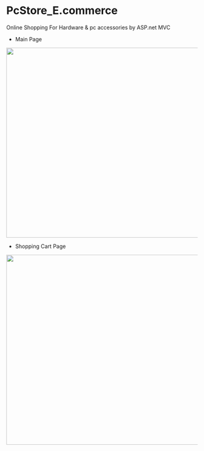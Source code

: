 # PcStore_E.commerce
Online Shopping For Hardware &amp; pc accessories by ASP.net MVC
* Main Page
<img src="https://user-images.githubusercontent.com/16438786/45266939-52e06600-b463-11e8-8001-842947b723a9.PNG" width=800 height=500 />

* Shopping Cart Page
<img src="https://user-images.githubusercontent.com/16438786/45294083-7c989c00-b4fa-11e8-9e1e-7cfd700bf601.PNG" width=800 height=500 />
